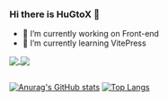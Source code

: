 ### Hi there is HuGtoX 👋

- 🔭 I’m currently working on Front-end
- 🌱 I’m currently learning VitePress

<a href="https://github.com/anuraghazra/github-readme-stats">
  <img align="center" src="https://github-readme-stats.vercel.app/api/pin/?username=anuraghazra&repo=github-readme-stats" />
</a>
<a href="https://github.com/anuraghazra/convoychat">
  <img align="center" src="https://github-readme-stats.vercel.app/api/pin/?username=anuraghazra&repo=convoychat" />
</a>  


## 
[![Anurag's GitHub stats](https://github-readme-stats.vercel.app/api?username=HuGtoX&hide_title=true&show_icons=true)](https://github.com/HuGtoX)
[![Top Langs](https://github-readme-stats.vercel.app/api/top-langs/?username=HuGtoX)](https://github.com/anuraghazra/github-readme-stats)



<!--
**HuGtoX/HuGtoX** is a ✨ _special_ ✨ repository because its `README.md` (this file) appears on your GitHub profile.
Here are some ideas to get you started:
-->

